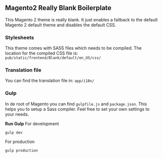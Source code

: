 ## Magento2 Really Blank Boilerplate

This Magento 2 theme is really blank. It just enables a fallback to the default Magento 2 default theme and disables the default CSS.

### Stylesheets ###
This theme comes with SASS files which needs to be compiled.
The location for the compiled CSS file is:
```pub/static/frontend/Blank/default/en_US/css/```

### Translation file ###

You can find the translation file in:
```app/i18n/```

### Gulp ###

In de root of Magento you can find `gulpfile.js` and `package.json`.
This helps you to setup a Sass compiler.
Feel free to set your own settings to your needs.

**Run Gulp**
For development

```gulp dev```

For production

```gulp production```